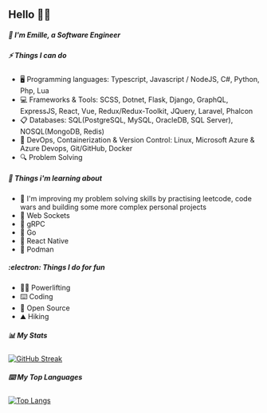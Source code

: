 ## Hello 🤙🏾

##### :rocket: I'm Emille, a Software Engineer

<!-- ##### :wrench: Things I can do -->
##### ⚡ Things I can do

- :desktop_computer: Programming languages: Typescript, Javascript / NodeJS, C#, Python, Php, Lua
- :computer: Frameworks & Tools: SCSS, Dotnet, Flask, Django, GraphQL, ExpressJS, React, Vue, Redux/Redux-Toolkit, JQuery, Laravel, Phalcon
- :clipboard: Databases: SQL(PostgreSQL, MySQL, OracleDB, SQL Server), NOSQL(MongoDB, Redis)
- :open_book: DevOps, Containerization & Version Control: Linux, Microsoft Azure & Azure Devops, Git/GitHub, Docker
- :mag: Problem Solving

##### :telescope: Things i'm learning about

- :seedling: I'm improving my problem solving skills by practising leetcode, code wars and building some more complex personal projects
- :seedling: Web Sockets
- :seedling: gRPC
- :seedling: Go
- :seedling: React Native
- :seedling: Podman

<!-- ##### :muscle: Things I do for fun -->
##### :electron: Things I do for fun

- :weight_lifting_man: Powerlifting
- :keyboard: Coding
- :night_with_stars: Open Source
- :mountain: Hiking
<!--
- :airplane: Travel
-->

##### :bar_chart: My Stats

[![GitHub Streak](http://github-readme-streak-stats.herokuapp.com?user=Emille1723&theme=dark&background=000000)](https://git.io/streak-stats)

##### :keyboard: My Top Languages

<!--[![Top Langs](https://github-readme-stats.vercel.app/api/top-langs/?username=Emille1723&layout=compact&theme=vision-friendly-dark)](https://github.com/anuraghazra/github-readme-stats)-->
[![Top Langs](https://github-readme-stats.vercel.app/api/top-langs/?username=Emille1723&layout=compact&theme=gruvbox&langs_count=10&hide=html,css,makefile)](https://github.com/SeniorMars/github-readme-stats)


<!--
**Emille1723/Emille1723** is a ✨ _special_ ✨ repository because its `README.md` (this file) appears on your GitHub profile.

Here are some ideas to get you started:

- 🔭 I’m currently working on ...
- 🌱 I’m currently learning ...
- 👯 I’m looking to collaborate on ...
- 🤔 I’m looking for help with ...
- 💬 Ask me about ...
- 📫 How to reach me: ...
- 😄 Pronouns: ...
- ⚡ Fun fact: ...
-->
